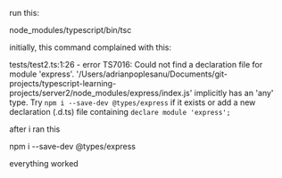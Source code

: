 run this:

node_modules/typescript/bin/tsc

initially, this command complained with this:

tests/test2.ts:1:26 - error TS7016: Could not find a declaration file for module 'express'. '/Users/adrianpoplesanu/Documents/git-projects/typescript-learning-projects/server2/node_modules/express/index.js' implicitly has an 'any' type.
  Try `npm i --save-dev @types/express` if it exists or add a new declaration (.d.ts) file containing `declare module 'express';`

after i ran this

npm i --save-dev @types/express

everything worked
